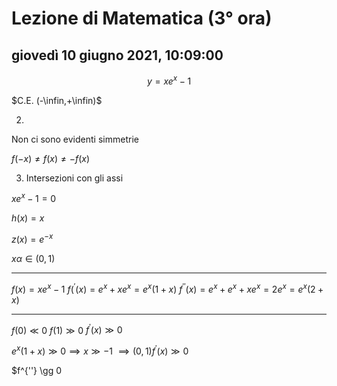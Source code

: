 #  Lezione di Matematica (3° ora)

## giovedì 10 giugno 2021, 10:09:00




$$
y=xe^x-1
$$


$C.E. (-\infin,+\infin)$

2)
Non ci sono evidenti simmetrie

$f(-x) \neq f(x) \neq -f(x)$

3) Intersezioni con gli assi

$xe^x-1=0$


$h(x)=x$

$z(x)=e^{-x}$


$x\alpha \in (0,1)$


---

$f(x)=xe^x-1$
$f(^{'}(x)=e^x+xe^x=e^x(1+x)$
$f^{''}(x)=e^x+e^x+xe^x=2e^x=e^x(2+x)$


---


$f(0) \ll0$
$f(1) \gg 0$
$f^{'}(x) \gg 0$


$e^x(1+x) \gg 0 \implies x \gg -1$
$\implies (0,1) f^{'}(x) \gg 0$

$f^{''} \gg 0
<!--stackedit_data:
eyJoaXN0b3J5IjpbMTk0ODg0NTIyOCwxNTgxNjgyOTczLC0xOT
AzNjk4MzA5XX0=
-->